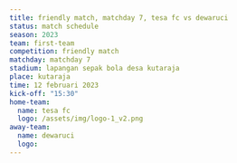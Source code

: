 ```yaml
---
title: friendly match, matchday 7, tesa fc vs dewaruci
status: match schedule
season: 2023
team: first-team
competition: friendly match
matchday: matchday 7
stadium: lapangan sepak bola desa kutaraja
place: kutaraja
time: 12 februari 2023
kick-off: "15:30"
home-team:
  name: tesa fc
  logo: /assets/img/logo-1_v2.png
away-team:
  name: dewaruci
  logo: 
---
```

